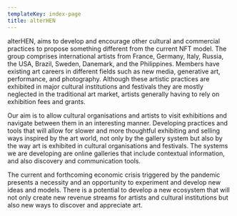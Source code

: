```yaml
---
templateKey: index-page
title: alterHEN
---
```

<span class="logo-text">alterHEN</span>, aims to develop and encourage other cultural and commercial practices to propose something different from the current NFT model. The group comprises international artists from France, Germany, Italy, Russia, the USA, Brazil, Sweden, Danemark, and the Philippines. Members have existing art careers in different fields such as new media, generative art, performance, and photography. Although these artistic practices are exhibited in major cultural institutions and festivals they are mostly neglected in the traditional art market, artists generally having to rely on exhibition fees and grants.

Our aim is to allow cultural organisations and artists to visit exhibitions and navigate between them in an interesting manner. Developing practices and tools that will allow for slower and more thoughtful exhibiting and selling ways inspired by the art world, not only by the gallery system but also by the way art is exhibited in cultural organisations and festivals. The systems we are developing are online galleries that include contextual information, and also discovery and communication tools.

The current and forthcoming economic crisis triggered by the pandemic presents a necessity and an opportunity to experiment and develop new ideas and models. There is a potential to develop a new ecosystem that will not only create new revenue streams for artists and cultural institutions but also new ways to discover and appreciate art.